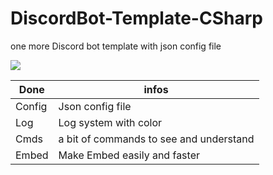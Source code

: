 # DiscordBot-Template-CSharp
one more Discord bot template with json config file 

![](https://cdn.discordapp.com/attachments/854214724169236483/854243565252640788/unknown.png)

Done | infos
--- | ---
Config | Json config file
Log | Log system with color
Cmds | a bit of commands to see and understand
Embed | Make Embed easily and faster
